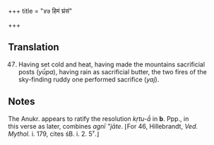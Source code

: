 +++
title = "४७ हिमं घ्रंसं"

+++
## Translation
47. Having set cold and heat, having made the mountains sacrificial  
posts (*yū́pa*), having rain as sacrificial butter, the two fires of the  
sky-finding ruddy one performed sacrifice (*yaj*).

## Notes
The Anukr. appears to ratify the resolution *kṛtu-ā́* in **b**. Ppp., in  
this verse as later, combines *agnī ”jāte*. ⌊For 46, Hillebrandt, *Ved.  
Mythol.* i. 179, cites śB. i. 2. 5⁷.⌋
